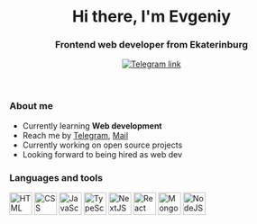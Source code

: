 <header id="header" align="center">
<h1>Hi there, I'm Evgeniy</h1>
<h3>Frontend web developer from Ekaterinburg</h3>
<a href="https://t.me/J_Trunov"><img src="https://img.shields.io/badge/Telegram-blue?style=for-the-badge&logo=telegram&logoColor=white" alt="Telegram link"/></a>
</header>

### About me

- Currently learning **Web development**
- Reach me by [Telegram](https://t.me/J_Trunov), [Mail](mailto:trunovevgeniy1@gmail.com)
- Currently working on open source projects
- Looking forward to being hired as web dev

### Languages and tools

<div>
 <img src="https://cdn.jsdelivr.net/gh/devicons/devicon@latest/icons/html5/html5-original-wordmark.svg" title="HTML" alt="HTML" width=40 height=40/>
 <img src="https://cdn.jsdelivr.net/gh/devicons/devicon@latest/icons/css3/css3-original-wordmark.svg" title="CSS" alt="CSS" width=40 height=40/>
 <img src="https://cdn.jsdelivr.net/gh/devicons/devicon@latest/icons/javascript/javascript-plain.svg" title="JavaScript" alt="JavaScript" width=40 height=40/>
 <img src="https://cdn.jsdelivr.net/gh/devicons/devicon@latest/icons/typescript/typescript-plain.svg" title="TypeScript" alt="TypeScript" width=40 height=40/>
 <img src="https://cdn.jsdelivr.net/gh/devicons/devicon@latest/icons/nextjs/nextjs-original.svg" title="NextJS" alt="NextJS" width=40 height=40/>
 <img src="https://cdn.jsdelivr.net/gh/devicons/devicon@latest/icons/react/react-original.svg" title="React" alt="React" width=40 height=40/>
 <img src="https://cdn.jsdelivr.net/gh/devicons/devicon@latest/icons/mongodb/mongodb-original-wordmark.svg" title="MongoDB" alt="MongoDB" width=40 height=40/>
 <img src="https://cdn.jsdelivr.net/gh/devicons/devicon@latest/icons/nodejs/nodejs-original-wordmark.svg" title="NodeJS" alt="NodeJS" width=40 height=40/>
</div>

